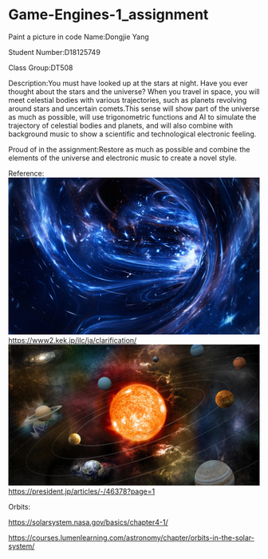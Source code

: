 # Game-Engines-1_assignment
Paint a picture in code
Name:Dongjie Yang 

Student Number:D18125749  

Class Group:DT508

Description:You must have looked up at the stars at night. Have you ever thought about the stars and the universe? When you travel in space, you will meet celestial bodies with various trajectories, such as planets revolving around stars and uncertain comets.This sense will show part of the universe as much as possible, will use trigonometric functions and AI to simulate the trajectory of celestial bodies and planets, and will also combine with background music to show a scientific and technological electronic feeling.

Proud of in the assignment:Restore as much as possible and combine the elements of the universe and electronic music to create a novel style.

Reference:
![An image](space.jpg)  
https://www2.kek.jp/ilc/ja/clarification/
![An image](space2.jpg)  
https://president.jp/articles/-/46378?page=1

Orbits:

https://solarsystem.nasa.gov/basics/chapter4-1/

https://courses.lumenlearning.com/astronomy/chapter/orbits-in-the-solar-system/
